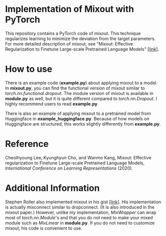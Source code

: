 # Implementation of Mixout with PyTorch
This repository contains a PyTorch code of mixout. This technique regularizes learning to minimize the deviation from the target parameters. For more detailed description of mixout, see "Mixout: Effective Regularization to Finetune Large-scale Pretrained Language Models" [[link]](https://arxiv.org/abs/1909.11299).       

# How to use
There is an example code (**example.py**) about applying mixout to a model. In **mixout.py**, you can find the functional version of mixout similar to *torch.nn.functional.dropout*. The module version of mixout is available in **module.py** as well, but it is quite different compared to *torch.nn.Dropout*. I highly recommend users to read **example.py**.

There is also an example of applying mixout to a pretrained model from Huggingface in **example_huggingface.py**. Because of how models on Huggingface are structured, this works slightly differently from **example.py**.

# Reference
Cheolhyoung Lee, Kyunghyun Cho, and Wanmo Kang, Mixout: Effective regularization to Finetune Large-scale Pretrained Language Models, _International Conference on Learning Representations_ (2020).

# Additional Information
Stephen Roller also implemented mixout in his gist [[link]](https://gist.github.com/stephenroller/f45a372e231825f9f5578e9e705f4e95). His implementation is actually mixconnect similar to dropconnect. (It is also introduced in the mixout paper.) However, unlike my implementation, *MixWrapper* can wrap most of *torch.nn.Module*'s and that you do not need to make your mixed module such as *MixLinear* in **module.py**. If you do not need to customize mixout, his code is convenient to use.       
